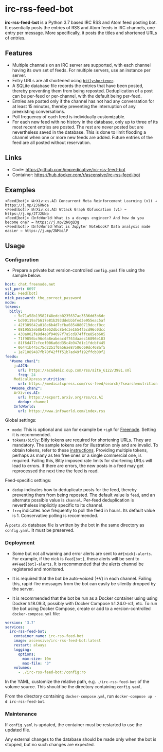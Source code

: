 # irc-rss-feed-bot
**irc-rss-feed-bot** is a Python 3.7 based IRC RSS and Atom feed posting bot.
It essentially posts the entries of RSS and Atom feeds in IRC channels, one entry per message.
More specifically, it posts the titles and shortened URLs of entries.

## Features
* Multiple channels on an IRC server are supported, with each channel having its own set of feeds.
For multiple servers, use an instance per server.
* Entry URLs are all shortened using [`bitlyshortener`](https://github.com/impredicative/bitlyshortener/).
* A SQLite database file records the entries that have been posted, thereby preventing them from being reposted.
Deduplication of a post can be per-feed or per-channel, with the default being per-feed.
* Entries are posted only if the channel has not had any conversation for at least 15 minutes, thereby preventing the
interruption of any preexisting conversations.
* Poll frequency of each feed is individually customizable.
* For each new feed with no history in the database, only up to three of its most recent entries are posted.
The rest are never posted but are nevertheless saved in the database.
This is done to limit flooding a channel when one or more new feeds are added.
Future entries of the feed are all posted without reservation.

## Links
* Code: https://github.com/impredicative/irc-rss-feed-bot
* Container: https://hub.docker.com/r/ascensive/irc-rss-feed-bot

## Examples
```text
<Feed[bot]> ⧘ArXiv:cs.AI⧙ Concurrent Meta Reinforcement Learning (v1) → https://j.mp/2J6RNda
<Feed[bot]> ⧘ArXiv:cs.AI⧙ Attack Graph Obfuscation (v1) → https://j.mp/2TJ2UNp
<Feed[bot]> ⧘InfoWorld⧙ What is a devops engineer? And how do you become one? → https://j.mp/2NOgQ3g
<Feed[bot]> ⧘InfoWorld⧙ What is Jupyter Notebook? Data analysis made easier → https://j.mp/2NMailP
```

## Usage
### Configuration
* Prepare a private but version-controlled `config.yaml` file using the sample below.
```yaml
host: chat.freenode.net
ssl_port: 6697
nick: Feed[bot]
nick_password: the_correct_password
mode:
tokens:
  bitly:
    - 5e71a58b19582f48edcb0235637ac3536dd3b6dc
    - bd90119a7b617e81b293ddebbbfed3e955eac5af
    - 42f309642a018e6b4d7cfba6854080719dccf0cc
    - 0819552eb8b42e52dbc8b4c3e1654f5cd96c0dcc
    - 430a002fe9d4e8f94097f7a5cd974ffce85eb605
    - 71f9856bc96c6a8eabeac4f763daaec16896e183
    - 81f6d477cfcef006a6dd35c4b947d1c1fdcbf445
    - 06441b445c75d2251f0a56ae87506c69dc468af5
    - 1e71089487fb70f42fff51b7ad49f192ffcb00f2
feeds:
  "#some_chan1":
    j:AJCN:
      url: https://academic.oup.com/rss/site_6122/3981.xml
      freq: 24
    MedicalXpress:nutrition:
      url: https://medicalxpress.com/rss-feed/search/?search=nutrition
  "##some_chan2":
    ArXiv:cs.AI:
      url: https://export.arxiv.org/rss/cs.AI
      dedup: channel
    InfoWorld:
      url: https://www.infoworld.com/index.rss
```

Global settings:
* `mode`: This is optional and can for example be `+igR` for [Freenode](https://freenode.net/kb/answer/usermodes).
Setting it is recommended.
* `tokens/bitly`: Bitly tokens are required for shortening URLs. They are mandatory.
The sample tokens are for illustration only and are invalid.
To obtain tokens, refer to these [instructions](https://github.com/impredicative/bitlyshortener#usage).
Providing multiple tokens, perhaps as many as ten free ones or a single commercial one, is required.
Failing this, Bitly imposed rate limits for shortening URLs will lead to errors.
If there are errors, the new posts in a feed may get reprocessed the next time the feed is read.

Feed-specific settings:
* `dedup` indicates how to deduplicate posts for the feed, thereby preventing them from being reposted.
The default value is `feed`, and an alternate possible value is `channel`.
Per-feed deduplication is nevertheless implicitly specific to its channel.
* `freq` indicates how frequently to poll the feed in hours. Its default value is 1.
Conservative polling is recommended.

A `posts.db` database file is written by the bot in the same directory as `config.yaml`. It must be preserved.

### Deployment
* Some but not all warning and error alerts are sent to `##{nick}-alerts`.
For example, if the nick is `Feed[bot]`, these alerts will be sent to `##Feed[bot]-alerts`.
It is recommended that the alerts channel be registered and monitored.

* It is required that the bot be auto-voiced (+V) in each channel.
Failing this, rapid-fire messages from the bot can easily be silently dropped by the server.

* It is recommended that the bot be run as a Docker container using using Docker ≥18.09.3, possibly with
Docker Compose ≥1.24.0-rc1, etc.
To run the bot using Docker Compose, create or add to a version-controlled `docker-compose.yml` file:
```yaml
version: '3.7'
services:
  irc-rss-feed-bot:
    container_name: irc-rss-feed-bot
    image: ascensive/irc-rss-feed-bot:latest
    restart: always
    logging:
      options:
        max-size: 10m
        max-file: "3"
    volumes:
      - ./irc-rss-feed-bot:/config:ro
```
In the YAML, customize the relative path, e.g. `./irc-rss-feed-bot` of the volume source.
This should be the directory containing `config.yaml`.

From the directory containing `docker-compose.yml`, run `docker-compose up -d irc-rss-feed-bot`.

### Maintenance

If `config.yaml` is updated, the container must be restarted to use the updated file.

Any external changes to the database should be made only when the bot is stopped, but no such changes are expected.
